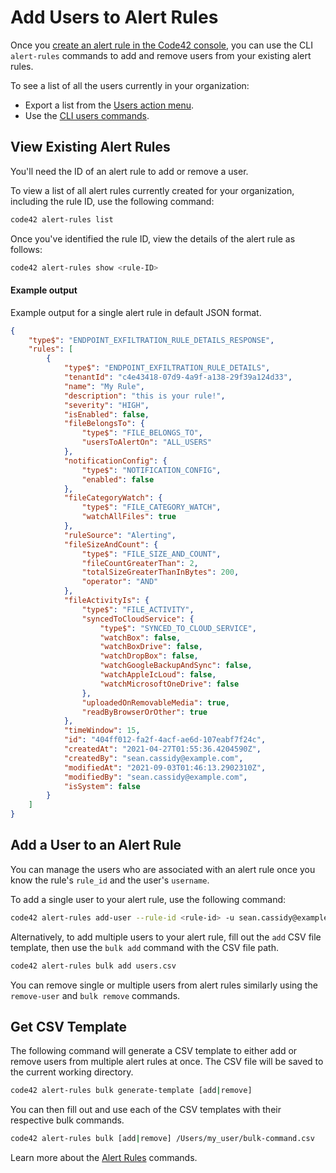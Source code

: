 # Add Users to Alert Rules

Once you [create an alert rule in the Code42 console](https://support.code42.com/Administrator/Cloud/Code42_console_reference/Alert_rule_settings_reference), you can use the CLI `alert-rules` commands to add and remove users from your existing alert rules.

To see a list of all the users currently in your organization:
- Export a list from the [Users action menu](https://support.code42.com/Administrator/Cloud/Code42_console_reference/Users_reference#Action_menu).
- Use the [CLI users commands](./users.md).

## View Existing Alert Rules

You'll need the ID of an alert rule to add or remove a user.

To view a list of all alert rules currently created for your organization, including the rule ID, use the following command:
```bash
code42 alert-rules list
```

Once you've identified the rule ID, view the details of the alert rule as follows:
```bash
code42 alert-rules show <rule-ID>
```

#### Example output
Example output for a single alert rule in default JSON format.
```json
{
    "type$": "ENDPOINT_EXFILTRATION_RULE_DETAILS_RESPONSE",
    "rules": [
        {
            "type$": "ENDPOINT_EXFILTRATION_RULE_DETAILS",
            "tenantId": "c4e43418-07d9-4a9f-a138-29f39a124d33",
            "name": "My Rule",
            "description": "this is your rule!",
            "severity": "HIGH",
            "isEnabled": false,
            "fileBelongsTo": {
                "type$": "FILE_BELONGS_TO",
                "usersToAlertOn": "ALL_USERS"
            },
            "notificationConfig": {
                "type$": "NOTIFICATION_CONFIG",
                "enabled": false
            },
            "fileCategoryWatch": {
                "type$": "FILE_CATEGORY_WATCH",
                "watchAllFiles": true
            },
            "ruleSource": "Alerting",
            "fileSizeAndCount": {
                "type$": "FILE_SIZE_AND_COUNT",
                "fileCountGreaterThan": 2,
                "totalSizeGreaterThanInBytes": 200,
                "operator": "AND"
            },
            "fileActivityIs": {
                "type$": "FILE_ACTIVITY",
                "syncedToCloudService": {
                    "type$": "SYNCED_TO_CLOUD_SERVICE",
                    "watchBox": false,
                    "watchBoxDrive": false,
                    "watchDropBox": false,
                    "watchGoogleBackupAndSync": false,
                    "watchAppleIcLoud": false,
                    "watchMicrosoftOneDrive": false
                },
                "uploadedOnRemovableMedia": true,
                "readByBrowserOrOther": true
            },
            "timeWindow": 15,
            "id": "404ff012-fa2f-4acf-ae6d-107eabf7f24c",
            "createdAt": "2021-04-27T01:55:36.4204590Z",
            "createdBy": "sean.cassidy@example.com",
            "modifiedAt": "2021-09-03T01:46:13.2902310Z",
            "modifiedBy": "sean.cassidy@example.com",
            "isSystem": false
        }
    ]
}
```

## Add a User to an Alert Rule

You can manage the users who are associated with an alert rule once you know the rule's `rule_id` and the user's `username`.

To add a single user to your alert rule, use the following command:
```bash
code42 alert-rules add-user --rule-id <rule-id> -u sean.cassidy@example.com
```

Alternatively, to add multiple users to your alert rule, fill out the `add` CSV file template, then use the `bulk add` command with the CSV file path.
```bash
code42 alert-rules bulk add users.csv
```

You can remove single or multiple users from alert rules similarly using the `remove-user` and `bulk remove` commands.


## Get CSV Template

The following command will generate a CSV template to either add or remove users from multiple alert rules at once.  The CSV file will be saved to the current working directory.
```bash
code42 alert-rules bulk generate-template [add|remove]
```

You can then fill out and use each of the CSV templates with their respective bulk commands.
```bash
code42 alert-rules bulk [add|remove] /Users/my_user/bulk-command.csv
```

Learn more about the [Alert Rules](../commands/alertrules.md) commands.
